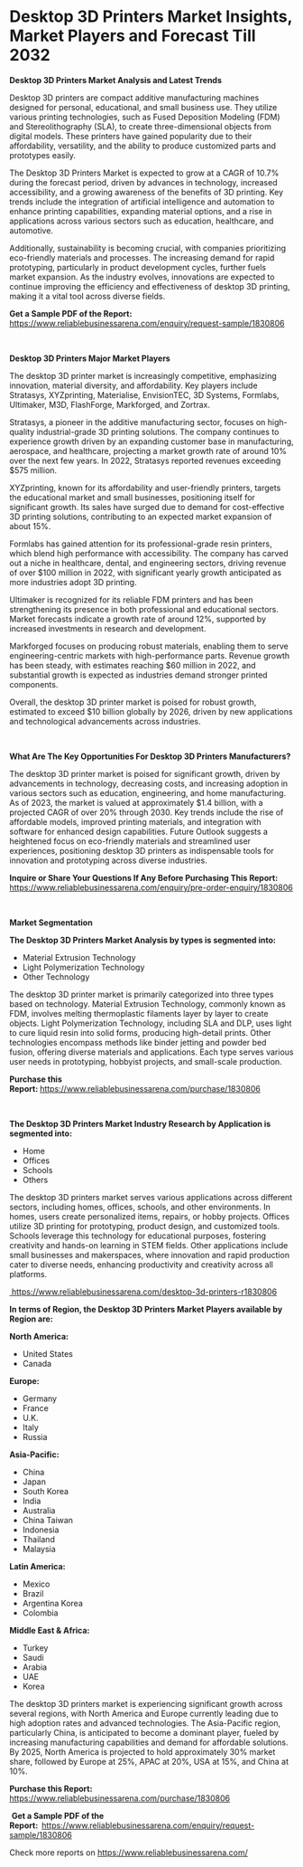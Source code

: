 <p><h1>Desktop 3D Printers Market Insights, Market Players and Forecast Till 2032</h1></p><p><strong>Desktop 3D Printers Market Analysis and Latest Trends</strong></p>
<p><p>Desktop 3D printers are compact additive manufacturing machines designed for personal, educational, and small business use. They utilize various printing technologies, such as Fused Deposition Modeling (FDM) and Stereolithography (SLA), to create three-dimensional objects from digital models. These printers have gained popularity due to their affordability, versatility, and the ability to produce customized parts and prototypes easily.</p><p>The Desktop 3D Printers Market is expected to grow at a CAGR of 10.7% during the forecast period, driven by advances in technology, increased accessibility, and a growing awareness of the benefits of 3D printing. Key trends include the integration of artificial intelligence and automation to enhance printing capabilities, expanding material options, and a rise in applications across various sectors such as education, healthcare, and automotive.</p><p>Additionally, sustainability is becoming crucial, with companies prioritizing eco-friendly materials and processes. The increasing demand for rapid prototyping, particularly in product development cycles, further fuels market expansion. As the industry evolves, innovations are expected to continue improving the efficiency and effectiveness of desktop 3D printing, making it a vital tool across diverse fields.</p></p>
<p><strong>Get a Sample PDF of the Report:&nbsp;</strong> <a href="https://www.reliablebusinessarena.com/enquiry/request-sample/1830806?utm_campaign=2322&utm_medium=2&utm_source=Github&utm_content=ia&utm_term=19022025&utm_id=desktop-3d-printers">https://www.reliablebusinessarena.com/enquiry/request-sample/1830806</a></p>
<p>&nbsp;</p>
<p><strong>Desktop 3D Printers Major Market Players</strong></p>
<p><p>The desktop 3D printer market is increasingly competitive, emphasizing innovation, material diversity, and affordability. Key players include Stratasys, XYZprinting, Materialise, EnvisionTEC, 3D Systems, Formlabs, Ultimaker, M3D, FlashForge, Markforged, and Zortrax. </p><p>Stratasys, a pioneer in the additive manufacturing sector, focuses on high-quality industrial-grade 3D printing solutions. The company continues to experience growth driven by an expanding customer base in manufacturing, aerospace, and healthcare, projecting a market growth rate of around 10% over the next few years. In 2022, Stratasys reported revenues exceeding $575 million.</p><p>XYZprinting, known for its affordability and user-friendly printers, targets the educational market and small businesses, positioning itself for significant growth. Its sales have surged due to demand for cost-effective 3D printing solutions, contributing to an expected market expansion of about 15%.</p><p>Formlabs has gained attention for its professional-grade resin printers, which blend high performance with accessibility. The company has carved out a niche in healthcare, dental, and engineering sectors, driving revenue of over $100 million in 2022, with significant yearly growth anticipated as more industries adopt 3D printing.</p><p>Ultimaker is recognized for its reliable FDM printers and has been strengthening its presence in both professional and educational sectors. Market forecasts indicate a growth rate of around 12%, supported by increased investments in research and development.</p><p>Markforged focuses on producing robust materials, enabling them to serve engineering-centric markets with high-performance parts. Revenue growth has been steady, with estimates reaching $60 million in 2022, and substantial growth is expected as industries demand stronger printed components.</p><p>Overall, the desktop 3D printer market is poised for robust growth, estimated to exceed $10 billion globally by 2026, driven by new applications and technological advancements across industries.</p></p>
<p>&nbsp;</p>
<p><strong>What Are The Key Opportunities For Desktop 3D Printers Manufacturers?</strong></p>
<p><p>The desktop 3D printer market is poised for significant growth, driven by advancements in technology, decreasing costs, and increasing adoption in various sectors such as education, engineering, and home manufacturing. As of 2023, the market is valued at approximately $1.4 billion, with a projected CAGR of over 20% through 2030. Key trends include the rise of affordable models, improved printing materials, and integration with software for enhanced design capabilities. Future Outlook suggests a heightened focus on eco-friendly materials and streamlined user experiences, positioning desktop 3D printers as indispensable tools for innovation and prototyping across diverse industries.</p></p>
<p><strong>Inquire or Share Your Questions If Any Before Purchasing This Report:</strong> <a href="https://www.reliablebusinessarena.com/enquiry/pre-order-enquiry/1830806?utm_campaign=2322&utm_medium=2&utm_source=Github&utm_content=ia&utm_term=19022025&utm_id=desktop-3d-printers">https://www.reliablebusinessarena.com/enquiry/pre-order-enquiry/1830806</a></p>
<p>&nbsp;</p>
<p><strong>Market Segmentation</strong></p>
<p><strong>The Desktop 3D Printers Market Analysis by types is segmented into:</strong></p>
<p><ul><li>Material Extrusion Technology</li><li>Light Polymerization Technology</li><li>Other Technology</li></ul></p>
<p><p>The desktop 3D printer market is primarily categorized into three types based on technology. Material Extrusion Technology, commonly known as FDM, involves melting thermoplastic filaments layer by layer to create objects. Light Polymerization Technology, including SLA and DLP, uses light to cure liquid resin into solid forms, producing high-detail prints. Other technologies encompass methods like binder jetting and powder bed fusion, offering diverse materials and applications. Each type serves various user needs in prototyping, hobbyist projects, and small-scale production.</p></p>
<p><strong>Purchase this Report:&nbsp;</strong><a href="https://www.reliablebusinessarena.com/purchase/1830806?utm_campaign=2322&utm_medium=2&utm_source=Github&utm_content=ia&utm_term=19022025&utm_id=desktop-3d-printers">https://www.reliablebusinessarena.com/purchase/1830806</a></p>
<p>&nbsp;</p>
<p><strong>The Desktop 3D Printers Market Industry Research by Application is segmented into:</strong></p>
<p><ul><li>Home</li><li>Offices</li><li>Schools</li><li>Others</li></ul></p>
<p><p>The desktop 3D printers market serves various applications across different sectors, including homes, offices, schools, and other environments. In homes, users create personalized items, repairs, or hobby projects. Offices utilize 3D printing for prototyping, product design, and customized tools. Schools leverage this technology for educational purposes, fostering creativity and hands-on learning in STEM fields. Other applications include small businesses and makerspaces, where innovation and rapid production cater to diverse needs, enhancing productivity and creativity across all platforms.</p></p>
<p><a href="https://www.reliablebusinessarena.com/desktop-3d-printers-r1830806?utm_campaign=2322&utm_medium=2&utm_source=Github&utm_content=ia&utm_term=19022025&utm_id=desktop-3d-printers">&nbsp;https://www.reliablebusinessarena.com/desktop-3d-printers-r1830806</a></p>
<p><strong>In terms of Region, the Desktop 3D Printers Market Players available by Region are:</strong></p>
<p>
    <p> <strong> North America: </strong>
        <ul>
            <li>United States</li>
            <li>Canada</li>
        </ul>
        </p> 
    <p> <strong> Europe: </strong>
        <ul>
            <li>Germany</li>
            <li>France</li>
            <li>U.K.</li>
            <li>Italy</li>
            <li>Russia</li>
        </ul>
        </p> 
    <p> <strong> Asia-Pacific: </strong>
        <ul>
            <li>China</li>
            <li>Japan</li>
            <li>South Korea</li>
            <li>India</li>
            <li>Australia</li>
            <li>China Taiwan</li>
            <li>Indonesia</li>
            <li>Thailand</li>
            <li>Malaysia</li>
        </ul>
        </p> 
    <p> <strong> Latin America: </strong>
        <ul>
            <li>Mexico</li>
            <li>Brazil</li>
            <li>Argentina Korea</li>
            <li>Colombia</li>
        </ul>
        </p> 
    <p> <strong> Middle East & Africa: </strong>
        <ul>
            <li>Turkey</li>
            <li>Saudi</li>
            <li>Arabia</li>
            <li>UAE</li>
            <li>Korea</li>
        </ul>
    </p>
    </p>
<p><p>The desktop 3D printers market is experiencing significant growth across several regions, with North America and Europe currently leading due to high adoption rates and advanced technologies. The Asia-Pacific region, particularly China, is anticipated to become a dominant player, fueled by increasing manufacturing capabilities and demand for affordable solutions. By 2025, North America is projected to hold approximately 30% market share, followed by Europe at 25%, APAC at 20%, USA at 15%, and China at 10%.</p></p>
<p><strong>Purchase this Report: </strong><a href="https://www.reliablebusinessarena.com/purchase/1830806?utm_campaign=2322&utm_medium=2&utm_source=Github&utm_content=ia&utm_term=19022025&utm_id=desktop-3d-printers">https://www.reliablebusinessarena.com/purchase/1830806</a></p>
<p>&nbsp;<strong>Get a Sample PDF of the Report:&nbsp;&nbsp;</strong><a href="https://www.reliablebusinessarena.com/enquiry/request-sample/1830806?utm_campaign=2322&utm_medium=2&utm_source=Github&utm_content=ia&utm_term=19022025&utm_id=desktop-3d-printers">https://www.reliablebusinessarena.com/enquiry/request-sample/1830806</a></p>
<p><strong></strong></p>
<p>Check more reports on <a href="https://www.reliablebusinessarena.com/?utm_campaign=2322&utm_medium=2&utm_source=Github&utm_content=ia&utm_term=19022025&utm_id=desktop-3d-printers">https://www.reliablebusinessarena.com/</a></p>